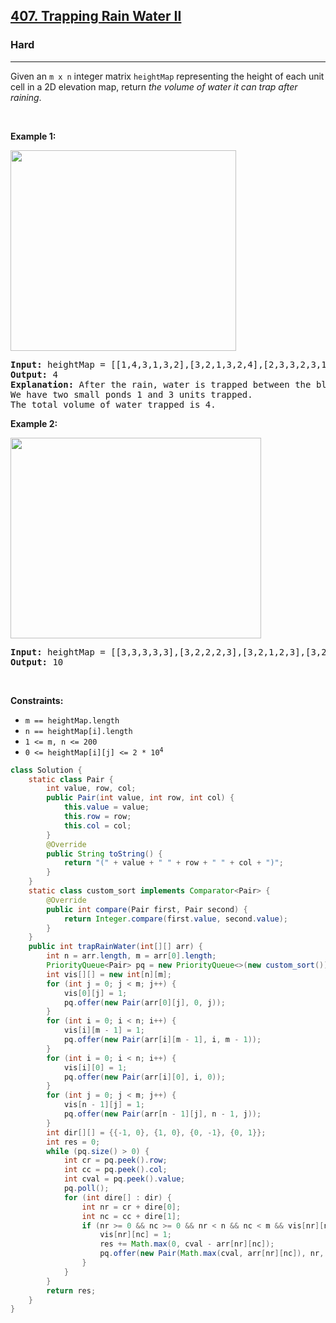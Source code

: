<h2><a href="https://leetcode.com/problems/trapping-rain-water-ii">407. Trapping Rain Water II</a></h2><h3>Hard</h3><hr><p>Given an <code>m x n</code> integer matrix <code>heightMap</code> representing the height of each unit cell in a 2D elevation map, return <em>the volume of water it can trap after raining</em>.</p>

<p>&nbsp;</p>
<p><strong class="example">Example 1:</strong></p>
<img alt="" src="https://assets.leetcode.com/uploads/2021/04/08/trap1-3d.jpg" style="width: 361px; height: 321px;" />
<pre>
<strong>Input:</strong> heightMap = [[1,4,3,1,3,2],[3,2,1,3,2,4],[2,3,3,2,3,1]]
<strong>Output:</strong> 4
<strong>Explanation:</strong> After the rain, water is trapped between the blocks.
We have two small ponds 1 and 3 units trapped.
The total volume of water trapped is 4.
</pre>

<p><strong class="example">Example 2:</strong></p>
<img alt="" src="https://assets.leetcode.com/uploads/2021/04/08/trap2-3d.jpg" style="width: 401px; height: 321px;" />
<pre>
<strong>Input:</strong> heightMap = [[3,3,3,3,3],[3,2,2,2,3],[3,2,1,2,3],[3,2,2,2,3],[3,3,3,3,3]]
<strong>Output:</strong> 10
</pre>

<p>&nbsp;</p>
<p><strong>Constraints:</strong></p>

<ul>
	<li><code>m == heightMap.length</code></li>
	<li><code>n == heightMap[i].length</code></li>
	<li><code>1 &lt;= m, n &lt;= 200</code></li>
	<li><code>0 &lt;= heightMap[i][j] &lt;= 2 * 10<sup>4</sup></code></li>
</ul>

```java
class Solution {
    static class Pair {
        int value, row, col;
        public Pair(int value, int row, int col) {
            this.value = value;
            this.row = row;
            this.col = col;
        }
        @Override
        public String toString() {
            return "(" + value + " " + row + " " + col + ")";
        }
    }
    static class custom_sort implements Comparator<Pair> {
        @Override
        public int compare(Pair first, Pair second) {
            return Integer.compare(first.value, second.value);
        }
    }
    public int trapRainWater(int[][] arr) {
        int n = arr.length, m = arr[0].length;
        PriorityQueue<Pair> pq = new PriorityQueue<>(new custom_sort());
        int vis[][] = new int[n][m];
        for (int j = 0; j < m; j++) {
            vis[0][j] = 1;
            pq.offer(new Pair(arr[0][j], 0, j));
        }
        for (int i = 0; i < n; i++) {
            vis[i][m - 1] = 1;
            pq.offer(new Pair(arr[i][m - 1], i, m - 1));
        }
        for (int i = 0; i < n; i++) {
            vis[i][0] = 1;
            pq.offer(new Pair(arr[i][0], i, 0));
        }
        for (int j = 0; j < m; j++) {
            vis[n - 1][j] = 1;
            pq.offer(new Pair(arr[n - 1][j], n - 1, j));
        }
        int dir[][] = {{-1, 0}, {1, 0}, {0, -1}, {0, 1}};
        int res = 0;
        while (pq.size() > 0) {
            int cr = pq.peek().row;
            int cc = pq.peek().col;
            int cval = pq.peek().value;
            pq.poll();
            for (int dire[] : dir) {
                int nr = cr + dire[0];
                int nc = cc + dire[1];
                if (nr >= 0 && nc >= 0 && nr < n && nc < m && vis[nr][nc] == 0) {
                    vis[nr][nc] = 1;
                    res += Math.max(0, cval - arr[nr][nc]);
                    pq.offer(new Pair(Math.max(cval, arr[nr][nc]), nr, nc));
                }
            }
        }
        return res;
    }
}
```
